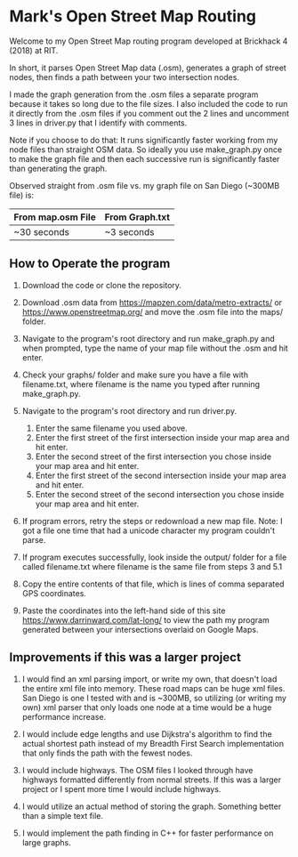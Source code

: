 # Mark's Open Street Map Routing

Welcome to my Open Street Map routing program developed at Brickhack 4 (2018)
at RIT.

In short, it parses Open Street Map data (.osm), generates a graph of street
nodes, then finds a path between your two intersection nodes.

I made the graph generation from the .osm files a separate program because
it takes so long due to the file sizes. I also included the code to run
it directly from the .osm files if you comment out the 2 lines and uncomment 3
lines in driver.py that I identify with comments.

Note if you choose to do that: It runs significantly faster working from my
node files than straight OSM data. So ideally you use make_graph.py once to
make the graph file and then each successive run is significantly faster than
generating the graph. 

Observed straight from .osm file vs. my graph file on San Diego (~300MB file)
is:

| From map.osm File | From Graph.txt |
------------------- | -------------- |
| ~30 seconds       | ~3 seconds     |

## How to Operate the program

1. Download the code or clone the repository.

2. Download .osm data from https://mapzen.com/data/metro-extracts/ or
https://www.openstreetmap.org/ and move the .osm file into the maps/ folder.

3. Navigate to the program's root directory and run make_graph.py and when prompted, type the name of your map file without
the .osm and hit enter.

4. Check your graphs/ folder and make sure you have a file with filename.txt, 
where filename is the name you typed after running make_graph.py.

5. Navigate to the program's root directory and run driver.py.

    1. Enter the same filename you used above.
    2. Enter the first street of the first intersection inside your map area and hit enter.
    3. Enter the second street of the first intersection you chose inside your map area and hit enter.
    4. Enter the first street of the second intersection inside your map area and hit enter.
    5. Enter the second street of the second intersection you chose inside your map area and hit enter.

6. If program errors, retry the steps or redownload a new map file. Note: I got a file one time
that had a unicode character my program couldn't parse.

7. If program executes successfully, look inside the output/ folder for a file called filename.txt
where filename is the same file from steps 3 and 5.1

8. Copy the entire contents of that file, which is lines of comma separated GPS coordinates.

9. Paste the coordinates into the left-hand side of this site https://www.darrinward.com/lat-long/
to view the path my program generated between your intersections overlaid on Google Maps.

## Improvements if this was a larger project

1. I would find an xml parsing import, or write my own, that doesn't load the 
entire xml file into memory. These road maps can be huge xml files. San Diego
is one I tested with and is ~300MB, so utilizing (or writing my own) xml parser 
that only loads one node at a time would be a huge performance increase.

2. I would include edge lengths and use Dijkstra's algorithm to find the
actual shortest path instead of my Breadth First Search implementation that
only finds the path with the fewest nodes.

3. I would include highways. The OSM files I looked through have highways 
formatted differently from normal streets. If this was a larger project or I 
spent more time I would include highways.

4. I would utilize an actual method of storing the graph. Something better
than a simple text file.

5. I would implement the path finding in C++ for faster performance on large
graphs.

